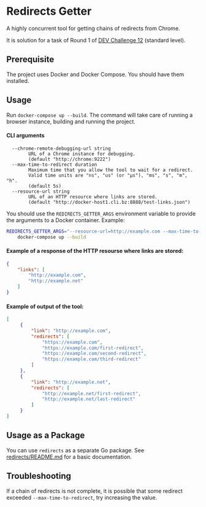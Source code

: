 # Redirects Getter
A highly concurrent tool for getting chains of redirects from Chrome.

It is solution for a task of Round 1 of
[DEV Challenge 12](https://devchallenge.it/) (standard level).

## Prerequisite
The project uses Docker and Docker Compose.
You should have them installed.

## Usage
Run `docker-compose up --build`. The command will take care of running
a browser instance, building and running the project.

#### CLI arguments
```
  --chrome-remote-debugging-url string
        URL of a Chrome instance for debugging.
        (default "http://chrome:9222")
  --max-time-to-redirect duration
        Maximum time that you allow the tool to wait for a redirect.
        Valid time units are "ns", "us" (or "µs"), "ms", "s", "m", "h".
        (default 5s)
  --resource-url string
        URL of an HTTP resource where links are stored.
        (default "http://docker-host1.cli.bz:8888/test-links.json")
```
You should use the `REDIRECTS_GETTER_ARGS` environment variable to
provide the arguments to a Docker container. Example:
```bash
REDIRECTS_GETTER_ARGS="--resource-url=http://example.com --max-time-to-redirect=60s" \
    docker-compose up --build
```

#### Example of a response of the HTTP resourse where links are stored:
```json
{
    "links": [
        "http://example.com",
        "http://example.net"
    ]
}
```

#### Example of output of the tool:
```json
[
     {
         "link": "http://example.com",
         "redirects": [
             "https://example.com",
             "https://example.com/first-redirect",
             "https://example.com/second-redirect",
             "https://example.com/third-redirect"
         ]
     },
     {
         "link": "http://example.net",
         "redirects": [
             "http://example.net/first-redirect",
             "http://example.net/last-redirect"
         ]
     }
]
```

## Usage as a Package
You can use `redirects` as a separate Go package.
See [redirects/README.md](redirects/README.md) for a basic
documentation.

## Troubleshooting
If a chain of redirects is not complete, it is possible that some
redirect exceeded `--max-time-to-redirect`, try increasing the value.
